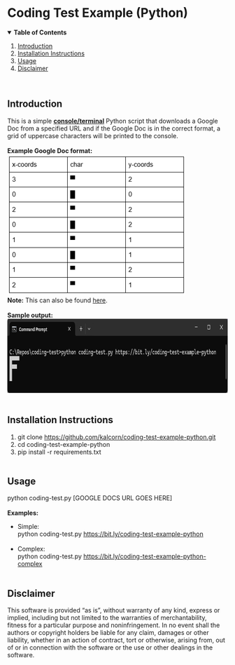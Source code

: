 # Coding Test Example (Python)

<details open>
<summary><b>Table of Contents</b></summary>

1. [Introduction](#introduction)
2. [Installation Instructions](#installation-instructions)
3. [Usage](#usage)
4. [Disclaimer](#disclaimer)
</details>
<br/>

## Introduction
This is a simple <ins>**console/terminal**</ins> Python script that downloads a Google Doc from a specified URL and if the Google Doc is in the correct format, a grid of uppercase characters will be printed to the console.
<br/><br/>
**Example Google Doc format:**<br/>
<img src="images/coding-test-example-doc.png" alt="Example Document" width="408" height="321">
<br/>
**Note:** This can also be found <a href="https://bit.ly/coding-test-example-python" target="_blank" >here</a>.
<br/><br/>
**Sample output:**<br/>
<img src="images/coding-test-sample-output.png" alt="Sample Output" width="806" height="169">
<br/><br/>

## Installation Instructions
1. git clone https://github.com/kalcorn/coding-test-example-python.git
2. cd coding-test-example-python
3. pip install -r requirements.txt
<br/><br/>

## Usage
python coding-test.py [GOOGLE DOCS URL GOES HERE]
<br/><br/>
**Examples:**
<br/>
- Simple:<br/>
python coding-test.py https://bit.ly/coding-test-example-python
<br/><br/>
- Complex:<br/>
python coding-test.py https://bit.ly/coding-test-example-python-complex
<br/><br/>

## Disclaimer
This software is provided “as is”, without warranty of any kind, express or implied, including but not limited to the warranties of merchantability, fitness for a particular purpose and noninfringement. In no event shall the authors or copyright holders be liable for any claim, damages or other liability, whether in an action of contract, tort or otherwise, arising from, out of or in connection with the software or the use or other dealings in the software.